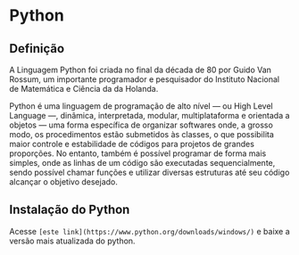 # Python

## Definição

A Linguagem Python foi criada no final da década de 80 por Guido Van Rossum, um importante programador e pesquisador do Instituto Nacional de Matemática e Ciência da da Holanda. 

Python é uma linguagem de programação de alto nível — ou High Level Language —, dinâmica, interpretada, modular, multiplataforma e orientada a objetos — uma forma específica de organizar softwares onde, a grosso modo, os procedimentos estão submetidos às classes, o que possibilita maior controle e estabilidade de códigos para projetos de grandes proporções. No entanto, também é possível programar de forma mais simples, onde as linhas de um código são executadas sequencialmente, sendo possível chamar funções e utilizar diversas estruturas até seu código alcançar o objetivo desejado.

## Instalação do Python

Acesse `[este link](https://www.python.org/downloads/windows/)` e baixe a versão mais atualizada do python.

